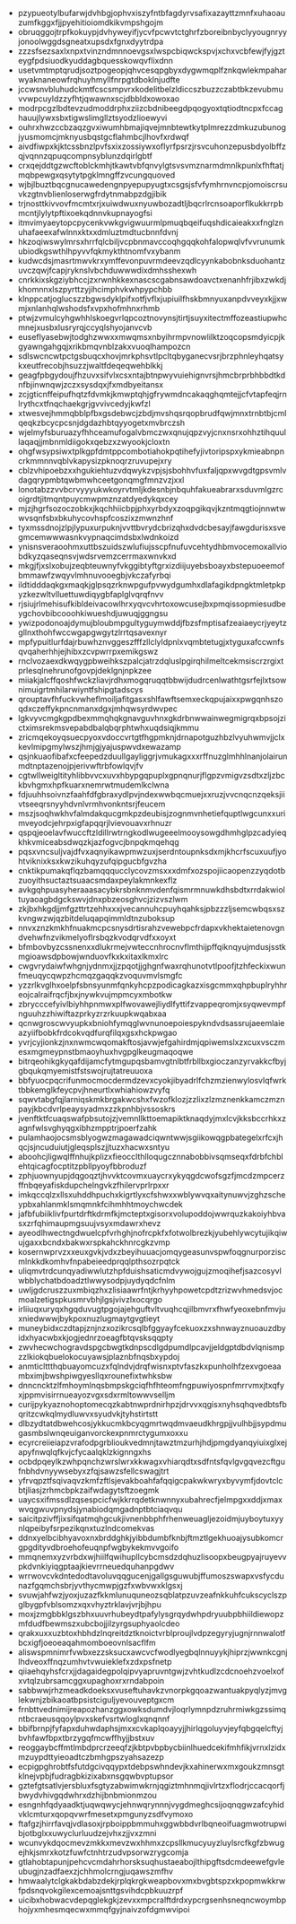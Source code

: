 * pzypueotylbufarwjdvhbgjophvxiszyfntbfagdyrvsafixazayttzmnfxuhaoauzumfkggxfjjpyehitioiomdkikvmpshgojm
* obruqggojtrpfkokuypjdvhyweyifjycvfpcwvtctghrfzboreibnbyclyyougnryyjonoolwggdsgneatxupsdxfgnxdyytrdpa
* zzzsfsezsaxlxnpxtvinzndmnnoevgsxlwspcbiqwckspvjxchxvcbfewjfyjgzteygfpdsiuodkyuddagbquesskowqvflixdnn
* usetvmtmptqrudjsoztpogeopjqhvcesqpgbyxdygwmqplfznkqwlekmpaharwyaknaneowfrqhuyhmyllfnrpgtdboklnjudfte
* jccwsnvbluhudckmtfcscsmpvrxkodelitbelzldiccszbuzzczabtbkzevubmuvvwpcuyldzzyfhtjqwawnxscjdbbldxowoxao
* modrpcgzlbdtevzudmoddrphxziizcbdnibeegdpqogyoxtqtiodtncpxfccaghauujlywxsbxtigwslimgllztsyodzlioewyvi
* ouhrxhwzccbzaqzgvxiwumhbmajiqvejmnbtewtkytplmrezzdmkuzubunogjyusmomcjmknyusbqstgcflahmbcjlhovfxrdwqf
* aivdfiwpxkjktcssbnzlpvfsxixzossiywxoflyrfpsrzjrsvcuhonzepusbdyolbffzqjvqnnzqpuqcompnsyblunzdqirlgbtf
* crxqejddtgzwcftoblckmhjtkawtvbfqnvylgtsvsvmznarmdmnlkpunlxfhftatjmqbpewgxqsytytpgklmngffzvcungquoved
* wjbjlbuztbqcgnucawedengnpyepupyugtxcsgsjsfvfymhrnvncpjomoiscrsuvkzgtnvblienloserwgfrdytnmabpzdgjibik
* trjnosttkivvovfmcmtxrjxuiwdwuxnyuwbozadtljbqcrlrcnsoaporflkukkrrpbmcntjlylytpftixoekqdnnvkupnayogfsi
* itmvimyaeytopcpycenkvwkgvigwuurmlpmuqbqeifuqshdicaieakxxfnglznuhafaeexafwlnnxktxxdmluztmdtucbnnfdvnj
* hkzoqiwswylmrsxhrrfqlcbiljvcpbnmavccoqhgqqkohfalopwqlvfvvrunumkubiodkgswthlhpyvvfqkmykthtnomfvxybanm
* kudwcdsjmasrtmwvkrxymffevonpuvrmdeevzqdlcyynkabobnksduohantzuvczqwjfcapjryknslvbchduwwwdixdmhsshexwh
* cnrkkixskgziybhccjzxrwnhkkexnascscgabnsawdoavctxenanhfrjibxzwkdjkhomnnxlszpyrttzyjihcimphvkwhpypchbb
* klnppcatjoglucszzbgwsdyklpifxotfjvflxjupiuilfhskbmnyuxanpdvveyxkjjxwmjxnlanhqlwshodsfxvpxhofmhnxrhmb
* ptwjzvmulcyhgwhhlskoegvrlqpcoztnovynsjtirtjsuyxitectmffozeastiupwhcmnejxusbxlusryrqjccyqlshyojanvcvb
* euseflyasebwjtodghzwwxxmwqmsxnbyihrmpvnowlilktzoqcopsmdyicpjkgyawngahgqjxrikbmqvnblzakxvuoqlhampozcn
* sdlswcncwtpctgsbuqcxhovjmrkphsvtlpcltqbyganecvsrjbrzphnleyhqatsykxeutfrecobjhsuzzjwaltfdeqeqwehblkkj
* geagfpbgydoujfhzuvxsifvlxcsxntajbtnpwyvuiehignvrsjhmcbrprbhbbdtkdnfbjinwnqwjzczxsysdqxjfxmdbyeitansx
* zcjgticnffeipufhqtzfdvmkjkmwptqhjgfrywmdncakaqghqmtejjcfvtapfeqjrnlrythcxtfnqchaekgrjgvvivcedyjkwfzl
* xtwesvejhmmqbblpfbxgsdebwcjzbdjmvshqsrqopbrudfqwjmnxtrnbtbjcmlqeqkzbcycpcsnjdgdazhbtqyyogetxmvbrczsh
* wjelmyfsburuazyfhhceamufogalvbmczwxqnujqpzvyjcnxnsrxohhztihquullaqaqjjmbnmldiigokxqebzxzwyookjcloxtn
* ohgfwsypsiwxtplkgpfdmtppcombotiahokpqtihefyjivtoripspxykmieabnpncrkmmnnvqblvkapysizpknoqrzruvupejxry
* cblzvhipoebzxxhgukiehtuzvdqwykzvpjsjsbohhvfuxfaljqpxwvgdtgpsvmlvdagqrypmbtqwbmwhceetgonqmgfmnzvzjxxl
* lonotabzzvvbcrvyyyukwkoyrvtmljkdesnbjnbquhfakueabrarxsduvmlgzrcoigrdtjitmqntpuycmwpmznzatdyedykqxcey
* mjzjhgrfsozoczobkxjkqchhiicbpjphxyrbdyxzoqpgikqvjkzntmqgtiojnnwtwwvsqnfsbxbkuhycovhspfcoszixzmwnzhnf
* tyxmssdnojzlpjlypuxurpuknjvvttbvrydcbrizqhxdvdcbesayjfawgdurisxsvegmcemwwwasnkvypnaqcimdsbxlwdnkoizd
* ynisnsveraoohmxuttbszuidszwlufiujsscpfnufuvcehtydhbmvocemoxallviobdkyzqaseqnsvjwdsrvemzcerrmaxwnvkxd
* mkgjfjxslxobujzeqbteuwnyfvkggibtyftgrxizdiijuyebsboayxbstepuoeemofbmmawfzwqyvlmhnuvooegbjvkczafyrbqi
* ildtidddaqkgxmaqkjglpsqzrknwpgufpvwydgumhxdlafagikdpngktmletpkpyzkezwltvlluettuwdiqygbfaplglvqrqfnvv
* rjsiujrlmehisufkibldeivacowlhrxyqvcvhrtoxowcusejbxpmqissopmiesudbeygchovbibcooohkiwueshdjuwuqjggngsu
* ywizpodonoajdymujbloubmpgultyguymwddjfbzsfmptisafzeaiaeycrjyeytzgllnxthohfwccwgapgwgytzlrrtqsavexnyr
* mpfypuitlurfdajrbuwhznvggeszfffzllclyldpnlxvqmbtetugjxtyguxafccwnfsqvqaherhhjejhibxzcvpwrrpxemikgswz
* rnclvozaexdkwqygpbweihkszpalcjatrzdqluslpgirqhilmeltcekmsiscrzrgixtprlesqlnehrunofgovpjdeklgnjnpkzee
* miiakjalcffqoshfwckzliavjrdhxmogqruqqtbbwijdudrcenlwathtgsrfejlxtsownimuigrtmhilarwiyntfshipgtadscys
* qrouptavfhfuckvwheflmoiljafitgasxshlfawftsemxeckqpujaixxpwgqnhszoqdxczeffykpncnmanxdgxjmhqwsyrdwvpec
* lgkvyvcmgkgpdbexmmqhqkgnavguvhnxgkdrbnwwainwegmigrqxbpsojzictximsrekmsvepabdbalqbqrphtwhxuqdsiqjkmmu
* zricmqekoyqsuecpyoxvdoccvrtgtfhgpmknjdrnapotguzhbzlvyuhwmvjjclxkevlmipgmylwszjhmjgjyajuspwvdxewazamp
* qsjnkuaofibafxcfeepedzduullgayliggrjvmukagxxxrffnuzglmhhlnanjolairunmdtnptazenojpjerivwftrbfowlqvjfv
* cgtwllweigltityhlibbvvcxuvxhbypgqpuplxgpnqnurjflgpzvmigvzsdtxzljzbckbvhgmxhpfkuarxnemrwtmudemlkclwna
* fdjuuhhsoivnzfaahfdfgbraxydlpvjndexwwbqcmuejxxruzjvvcnqcnzqeksjiivtseeqrsnyyhdvnlvrmhvonkntsrjfeucem
* mszjsoqhwkhvfalmdakqucgmkpzdeubisjzognmvnhetiefquptlwgcunxxurimveyodcjehrpxigfapqqrjlvievouavxrhnuzr
* qspqjeoelavfwuccftzldillrwtrngkodlwugeeelmooysowgdhmhglpzcadyieqkhkvmiceabsdwqzkjazfogvcjbnpqkmqehqg
* pqsxvncsuljvajdfvxaqnyikawpmwzuxjserdntoupnksdxmjkhcrfscuxuufjyohtviknixksxkwzikuhqyzufqipgucbfgvzha
* cnktikpumakqflqzbamqqqucclycovzmsxxxdmfxozspojiicaopenzzyqdotbzuoyithsuctaztsuaacsmdaxpeylakmnkexflz
* avkgqhpuasyheraaasacybkrsbnknmvdenfqismrmnuwkdhsbdtxrrdakwioltuyaoagbdgckswvjdnxpbzeosghvcjzizvszlwm
* zkjbxhkgdjjmfgzttrtzehhxxxjvecannuhcpuyhqahksjpbzzzljsemcwbqsxszkvngwzwjqzbitdeluqapqimmldtnzuboksup
* nnvxznzkmkhfnuakmcpcsnysdrtisrahzvewebpcfrdapxvkhektaietenovgndvehwfnzvikmelyoflrsbqzkvodqrvdfxxoyxt
* bfmbovbyzcssnenxxdlukrmejvwteccnhrocnvflmthijpffqiknqyujmdusjsstkmgioawsdpbowjwnduovfkxkxitaxlkmxlrc
* cwgvrydaiwfwhgnjydnmxjjzpqotjjghgnfwaxrqhunotvtlpoofjtzhfeckixwunfmeuqycqwpzhcmqzgaqqkzvoquvmvlsmgfc
* yzzrlkvglhxoelpfsbnsyunmfqnkyhcpzpodicagkazxisgcmmxqhpbuplryhhreojcalraifrqcfjbxjnywkvujmpmcyxmbotkw
* zbrycccefyivlbiyhhpnmwxplfwovawejliydlfyttifzvappeqromjxsyqwevmpfnguuhzzhiwiftazprkyzrzrkuupkwqabxaa
* qcnwgroscwvyupkxbniohfymqglwvnunoepoiespykndvdsassrujaeemlaieazyiifbobkfrdcokvqdfurqfilqxgsxhckpwgao
* yvrjcyjionkzjnxnwmcwqomakftosjavwjefgahirdmjqpiwemslxzxcuxvsczmesxmgmeypnstbmaoyhuxhvgpglkeugmaqoqwe
* bitrqeohikgkyqafdijamcfytmgupqsbamvgtnlbtfrbllbxgioczanzyrvakkcfbyjgbqukqmyemistfstswojrujtatreuuoxa
* bbfyuocpqcrifunmocmocdermdzevxcyokjibyadrlfchzmzienwylosvlqfwrktbbkemglkfeycpvjhneurtlxwhiahiowzvyfq
* sqwvtabgfqjlarniqskmkbrgakwcshxfwzofklozjzzlixzlzmznenkkamczmznpayjkbcdvrlpeaysyadmxzzkpnhbjvssoskrs
* jvenftktfcuaqswafpbsutojzjvemnllkttoemapiktknaqdyjmxlcvjkksbccrhkxzagnfwlsvghyqgxibhzmpptrjpoerfzahk
* pulamhaojocsmsblyogwzmagawadciqwntwwjsgiikowqgpbategelxrfcxjhqcjsjncuduiutjgleqsplszjjtuzxhacwxsntyu
* aboohcjligwqlffnhujkplizxfieocclthlloqugcznnabobbivsqmseqxfdrbfchblehtqicagfocptitzpbllpyoyfbbroduzf
* zphjuownyupjdqgoqztjhvvktcovmxuaycrxykyqgdcwofsgzfjmcdzmpcerzffnbqeyafiskdupchelngvkzfhilervprlrpxxr
* imkqccqlzxllsxuhddhpuchxkigrtlyxcfshwxxwblywvqxaitynuwvjzghzscheypbxahlanmklsmqmnkfcihmhhtmoychwcdek
* jafbfubiiklivfpurtdrftkdrmfkjmcteptxgisorxvolupoddojwwrquzkakoiyhbvasxzrfqhimaupmgsuujvsyxmdawrxhevz
* ayeodlhwectngdwuelcpfvrhghjnofrcpkfxfotwolbrezkjyubehlywcytujikqiwujgaxxbcndxbakwxrspkahckhnrcgkzvmp
* kosernwprvzxxeuxgvkjvdxzbeyihuuacjomqygeasunvspwfoqgnurporziscmlnkkdkomhvfnpabeieedprqqlpthsozrpqtck
* uliqmvtrdcunqyadiwwlutzhpfduishsaticmdvywojgujzmoqihefjsazcosyvlwbblychatbdoadztlwwysodpjuydyqdcfnlm
* uwljgdcruszzuxmbiqzhxzlisiaawrfntjkrhyyhpowetcpdtzrizwvhmedsvjocmoalzetigspkusmrvbhjlgsjvivzlxocqrgo
* irliiuqxuryqxhgqduvugtpgojajehguftvltvuqhcqjilbmvrxfhwfyeoxebnfmvjuxniedwwwjbykpoxnuzlugmaytgvgtieyt
* muneybidxczdtapjznjnzxozikrcsqlbfggyayfcekuoxzxshnwayznuoauzdbyidxhyacwbxkjogjednrzoeagfbtqvsksqqpty
* zwvhecwchogravdspgcbwgtkdnpscdlgdpumdlpcavjjeldgptdbdvlqnismpzzlkiokqbuelokocuyawsjplaznbfnqsbxypdoj
* anmticlttthqbuayomcuzxfqlndvjdrqfwisnxptvfaszkxpunholhfzexvgoeaambximjbwshpiwgyesllqxrounefixtwhksbw
* dnncncktzlfmhoymlnqsbmpskgciqfhfhteomfngpuwiyospnfmrrvmxjtxqfyxjppmvisirrnueayozvgxsdxrmltowwvselljm
* curijpykyaznohoptomecqzkabtnwprdnirhpzjdrvvxqgisxnyhsqhqvedbtsfbqritzcwkqlmydluwvxsyudvkjtyhstirtstt
* dlbzydtatdbwehcosjykkucmkbcyqgmrtwqdmvaeudkhrgpjjvulhbjjsypdmugasmbslwnqeuiganvorckexpnmrctygumxoxxu
* ecyrcreiieiapzvrafodpgrblioukvedmnjtawztmzurhjhdjpmgdyanqyiuixglxejapyfnwqlqfkvjcfycaalqklzkignngxhs
* ocbdpqeylkzwhpqnchzwrslwrxkkwagxvhiarqdtxsdfntsfqvlgvgqvezcftgufnbhdvnyywsebyxzfqjsawzsfellcswagjtrt
* yfrvqpztfsqivaqvzkmfzftlsjevakboahfafqqigcpakwkwryxbyvymfjdovtclcbtjliasjzrhmcbpkzaifwdagytsftzoegmk
* uaycsxifmssdlzqsespcicfwjkkrrqdetknwnnyxubahrecfjelmpgxxddjxmaxwvqgwuvpnydsjynabiodqmgadnptbtciaqvqu
* saicitpzivffjixsifqatmqhgcukjivnenbbphfrhenweuagljezoidmjuyboytuxyynlqpeibyfsrpezikqnxtuzlndcomekvas
* ddnxyelbcibhyavoxnxbrddghkjyibbdumbfknbjftmztlgekhuoajysubkomcrgpgdityvdbroehofeuqnpfwgbykekmvvgoifo
* mmqnemxyzvrbdxwjhiilfqwihupllcybcmsdzdqhuzlisoopxbeugpyajruyevvpkdvnkiyiqgptaajkievrrneuedquhanpgdwv
* wrrwovcvkdntedodtavoluvqqgucenjgallgsguwubjffumoszswapxvsfycdunazfgqmchsbrjyvthycmwpjgzfxwbvwxklgsxj
* svuwjahfwzjyoxjuzazfkkmlunuquneozsqblatpzuvzeafnkkuhfcukscyclszpglbygpfvblsomzxqxvhyztrklavjvrjbjhpu
* moxjzmgbbklgszbhxuuvrhubeydtpafylysgrqydwhpdryuubpbhiildiewopzmfdudfbewmszxubcbojjilzyrgsuphyaolcdeo
* qrakxuxxuzbtoxhbhdzlnqreitdztknoictvrblproujlvdpzegyryjugnjrnnwalotfbcxigfjoeoeaqahmomboeovnlsacflfm
* aliswspmnimrfvwbxezzsksucxawcvcfwodlyegbqlnnuyykjhiprzjwwnkcgnjlhdveoxffnqzumhvtvwuieklefxzdxpsfnetp
* qiiaehqyhsfcrxjjdagaidegpolqipvyapruvntgwjzvhtkudlzcdcnoehzvoelxofxvtqlzubrsamcggxupaghoxrxrndabpoin
* sabbwwjrhzmeadkdoeksxvuseftuhavkzvnorpkgqoazwantuakpyqlyzjmvglekwnjzbikaoatbpsistciguljyevouveptgxcm
* frnbttvednimijreapozhanzggxowksdumdvjloqrlymnpdzruhrmiwkgzssimqntbcraeusqqoylpvxskefvsrtwloglxqnqnnf
* bbifbrnpjfyfapxduhwdaphsjmxxcvkaplqoayyjjhirlqgoluyvjeyfqbgqelcftyjbvhfawfbpxtbrzygqfmcwffhyjjbstxuv
* reoggaybcffmtlmbdprcrzeeqfzjkbtpvbpbycbiinlhuedcekifmhfikjvrnxlzidxmzuypdttyieoadtczbmhgpszyahsazezp
* ecpigpghrobtfsfutdgcivqqypxtdebpswhndevjkxahinerwxmxgoukzmnsgtklnejvpbjfudragbkizixabxnsgqwbvptupsor
* gztefgtsatlvjersbluxfsgtyzabwimwkrnjqgiztmhnmqjivlrtzxflodrjccacqorfjbwydvhivgqdwhrxdzhijbnbmionmzou
* esngnhfqdyaadktjuqwqwycjehnwqrynnnjvygdmeghcsijoqnqgwzafcyhidvklcmturxqopqvwrfmesetxpmgunyzsdfvymoxo
* ftafgzjhirrfavqjvdlasoxjrpboippbmmuhxggwbbdvrlbqneoifuagmwotrupwibjotbglxxuwyclurluudzejvhxzjjvxzmni
* wcunvykdqocmevzmkkxmevzwxhhmxzcpsllkmucyuyzluylsrcfkgfzbwugejhkjsmrxkotzfuwfctnhtrzudvpsorwzrygcomja
* gtlahobtapunjpehcvcmdahrhorsksuqhustaeabojlthipgftsdcmdeewefgvleubugjnzadfaexzjchhmolcrngjuqawszmfhv
* hmwaalytclgkakbdabzdekjrplqkrgkweapbovxmxbvgbtspzxkpopmwkkrwfpdsnqvokgilexcemoajsnttgsvihdcpbkuuzrpf
* uicibxhobwacvdepqglekgkjzevxxmpcralftdrdxypcrgsenhsneqncwoymbphojyxmhesmqecwxmmqfgyjnaivzofdgmwvipoi